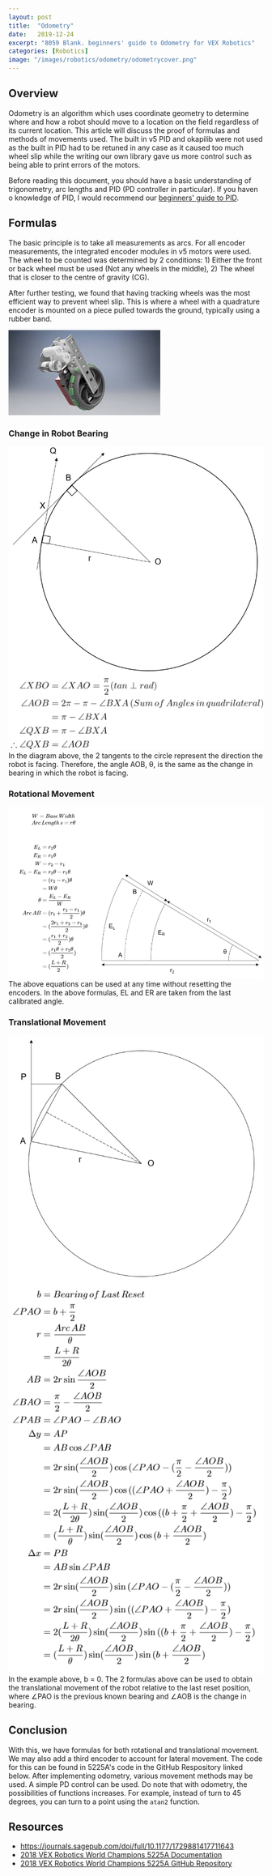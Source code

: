 ```yaml
---
layout: post
title:  "Odometry"
date:   2019-12-24
excerpt: "8059 Blank. beginners' guide to Odometry for VEX Robotics"
categories: [Robotics]
image: "/images/robotics/odometry/odometrycover.png"
---
```

## Overview
Odometry is an algorithm which uses coordinate geometry to determine where and how a robot should move to a location on the field regardless of its current location. This article will discuss the proof of formulas and methods of movements used. The built in v5 PID and okapilib were not used as the built in PID had to be retuned in any case as it caused too much wheel slip while the writing our own library gave us more control such as being able to print errors of the motors. 

Before reading this document, you should have a basic understanding of trigonometry, arc lengths and PID (PD controller in particular). If you haven o knowledge of PID, I would recommend our [beginners' guide to PID](https://jloh02.github.io/robotics/introduction-to-pid/).

## Formulas
The basic principle is to take all measurements as arcs. For all encoder measurements, the integrated encoder modules in v5 motors were used. The wheel to be counted was determined by 2 conditions: 1) Either the front or back wheel must be used (Not any wheels in the middle), 2) The wheel that is closer to the centre of gravity (CG).

After further testing, we found that having tracking wheels was the most efficient way to prevent wheel slip. This is where a wheel with a quadrature encoder is mounted on a piece pulled towards the ground, typically using a rubber band.

<img src="/images/robotics/odometry/trackingwheels.png" alt>

### Change in Robot Bearing
<img src="/images/robotics/odometry/bearing1.png" alt>
<img src="/images/robotics/odometry/bearing2.png" alt>
In the diagram above, the 2 tangents to the circle represent the direction the robot is facing. Therefore, the angle AOB, θ, is the same as the change in bearing in which the robot is facing.

### Rotational Movement
<img src="/images/robotics/odometry/rotational.png" alt>
The above equations can be used at any time without resetting the encoders. In the above formulas, EL and ER are taken from the last calibrated angle.

### Translational Movement
<img src="/images/robotics/odometry/trans1.png" alt>
<img src="/images/robotics/odometry/trans2.png" alt>
In the example above, b = 0. The 2 formulas above can be used to obtain the translational movement of the robot relative to the last reset position, where ∠PAO is the previous known bearing and ∠AOB is the change in bearing. 

## Conclusion
With this, we have formulas for both rotational and translational movement. We may also add a third encoder to account for lateral movement. The code for this can be found in 5225A's code in the GitHub Respository linked below. After implementing odometry, various movement methods may be used. A simple PD control can be used. Do note that with odometry, the possibilities of functions increases. For example, instead of turn to 45 degrees, you can turn to a point using the `atan2` function.

## Resources
- <https://journals.sagepub.com/doi/full/10.1177/1729881417711643>
- [2018 VEX Robotics World Champions 5225A Documentation](http://thepilons.ca/wp-content/uploads/2018/10/Tracking.pdf)
- [2018 VEX Robotics World Champions 5225A GitHub Repository](https://github.com/nickmertin/5225A-2017-2018)
